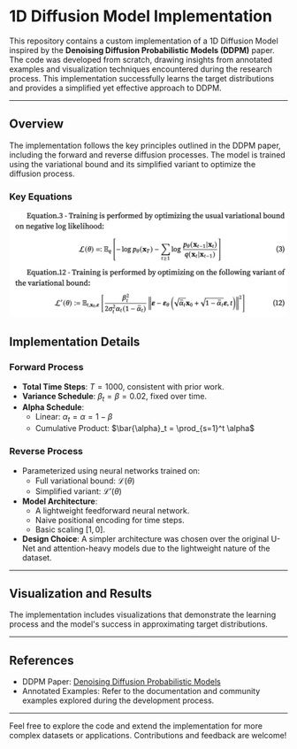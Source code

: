 # 1D Diffusion Model Implementation

This repository contains a custom implementation of a 1D Diffusion Model inspired by the **Denoising Diffusion Probabilistic Models (DDPM)** paper. The code was developed from scratch, drawing insights from annotated examples and visualization techniques encountered during the research process. This implementation successfully learns the target distributions and provides a simplified yet effective approach to DDPM.

---

## Overview

The implementation follows the key principles outlined in the DDPM paper, including the forward and reverse diffusion processes. The model is trained using the variational bound and its simplified variant to optimize the diffusion process.

### Key Equations

![Equations](images/ddpm_equations.png)



## Implementation Details

### Forward Process
- **Total Time Steps**: $T = 1000$, consistent with prior work.
- **Variance Schedule**: $\beta_t = \beta = 0.02$, fixed over time.
- **Alpha Schedule**:
  - Linear: $\alpha_t = \alpha = 1 - \beta$
  - Cumulative Product: $\bar{\alpha}_t = \prod_{s=1}^t \alpha$

### Reverse Process
- Parameterized using neural networks trained on:
  - Full variational bound: $\mathcal{L}(\theta)$
  - Simplified variant: $\mathcal{L}'(\theta)$
- **Model Architecture**:
  - A lightweight feedforward neural network.
  - Naive positional encoding for time steps.
  - Basic scaling $[1, 0]$.
- **Design Choice**: A simpler architecture was chosen over the original U-Net and attention-heavy models due to the lightweight nature of the dataset.

---

## Visualization and Results
The implementation includes visualizations that demonstrate the learning process and the model's success in approximating target distributions.

---

## References
- DDPM Paper: [Denoising Diffusion Probabilistic Models](https://arxiv.org/abs/2006.11239)
- Annotated Examples: Refer to the documentation and community examples explored during the development process.

---

Feel free to explore the code and extend the implementation for more complex datasets or applications. Contributions and feedback are welcome!
